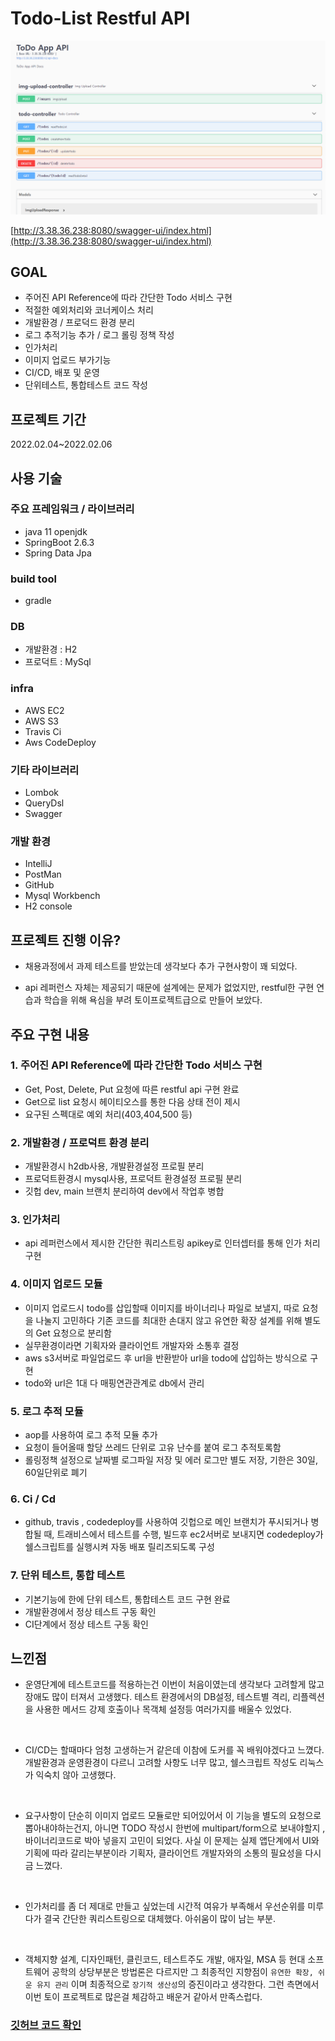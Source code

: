 # Todo-List Restful API

![첨부 이미지](https://github.com/jinia91/blogBackUp/blob/main/img/108cf512-66c2-4c11-9c8d-104e4d50b3e1.png?raw=true)

[http://3.38.36.238:8080/swagger-ui/index.html](http://3.38.36.238:8080/swagger-ui/index.html)

## GOAL

- 주어진 API Reference에 따라 간단한 Todo 서비스 구현
- 적절한 예외처리와 코너케이스 처리
- 개발환경 / 프로덕드 환경 분리
- 로그 추적기능 추가 / 로그 롤링 정책 작성
- 인가처리
- 이미지 업로드 부가기능
- CI/CD, 배포 및 운영
- 단위테스트, 통합테스트 코드 작성

## 프로젝트 기간
2022.02.04~2022.02.06

## 사용 기술

### 주요 프레임워크 / 라이브러리 

- java 11 openjdk
- SpringBoot 2.6.3
- Spring Data Jpa

### build tool

- gradle

### DB

- 개발환경 : H2
- 프로덕트 : MySql

### infra

- AWS EC2
- AWS S3
- Travis Ci
- Aws CodeDeploy

### 기타 라이브러리

- Lombok
- QueryDsl
- Swagger

### 개발 환경

- IntelliJ
- PostMan
- GitHub
- Mysql Workbench
- H2 console

## 프로젝트 진행 이유?

- 채용과정에서 과제 테스트를 받았는데 생각보다 추가 구현사항이 꽤 되었다.

- api 레퍼런스 자체는 제공되기 때문에 설계에는 문제가 없었지만, restful한 구현 연습과 학습을 위해 욕심을 부려 토이프로젝트급으로 만들어 보았다.

## 주요 구현 내용

### 1. 주어진 API Reference에 따라 간단한 Todo 서비스 구현

- Get, Post, Delete, Put 요청에 따른 restful api 구현 완료
- Get으로 list 요청시 헤이티오스를 통한 다음 상태 전이 제시
- 요구된 스펙대로 예외 처리(403,404,500 등)

### 2. 개발환경 / 프로덕트 환경 분리

- 개발환경시 h2db사용, 개발환경설정 프로필 분리
- 프로덕트환경시 mysql사용, 프로덕트 환경설정 프로필 분리
- 깃헙 dev, main 브랜치 분리하여 dev에서 작업후 병합

### 3. 인가처리
- api 레퍼런스에서 제시한 간단한 쿼리스트링 apikey로 인터셉터를 통해 인가 처리 구현

### 4. 이미지 업로드 모듈
- 이미지 업로드시 todo를 삽입할때 이미지를 바이너리나 파일로 보낼지, 따로 요청을 나눌지 고민하다 기존 코드를 최대한 손대지 않고
유연한 확장 설계를 위해 별도의 Get 요청으로 분리함
- 실무환경이라면 기획자와 클라이언트 개발자와 소통후 결정
- aws s3서버로 파일업로드 후 url을 반환받아 url을 todo에 삽입하는 방식으로 구현
- todo와 url은 1대 다 매핑연관관계로 db에서 관리

### 5. 로그 추적 모듈
- aop를 사용하여 로그 추적 모듈 추가
- 요청이 들어올때 할당 쓰레드 단위로 고유 난수를 붙여 로그 추적토록함
- 롤링정책 설정으로 날짜별 로그파일 저장 및 에러 로그만 별도 저장, 기한은 30일, 60일단위로 폐기

### 6. Ci / Cd
- github, travis , codedeploy를 사용하여 깃헙으로 메인 브랜치가 푸시되거나 병합될 때, 트래비스에서 테스트를 수행, 
빌드후 ec2서버로 보내지면 codedeploy가 쉘스크립트를 실행시켜 자동 배포 릴리즈되도록 구성

### 7. 단위 테스트, 통합 테스트

- 기본기능에 한에 단위 테스트, 통합테스트 코드 구현 완료
- 개발환경에서 정상 테스트 구동 확인
- CI단계에서 정상 테스트 구동 확인

## 느낀점

- 운영단계에 테스트코드를 적용하는건 이번이 처음이였는데 생각보다 고려할게 많고 장애도 많이 터져서 고생했다. 테스트 환경에서의 DB설정, 테스트별 격리, 리플렉션을 사용한 메서드 강제 호출이나 목객체 설정등 여러가지를 배울수 있었다.
<BR>

- CI/CD는 할때마다 엄청 고생하는거 같은데 이참에 도커를 꼭 배워야겠다고 느꼈다. 개발환경과 운영환경이 다르니 고려할 사항도 너무 많고, 쉘스크립트 작성도 리눅스가 익숙치 않아 고생했다.
<BR>

- 요구사항이 단순히 이미지 업로드 모듈로만 되어있어서 이 기능을 별도의 요청으로 뽑아내야하는건지, 아니면 TODO 작성시 한번에 multipart/form으로 보내야할지 , 바이너리코드로 박아 넣을지 고민이 되었다. 사실 이 문제는 실제 앱단계에서 UI와 기획에 따라 갈리는부분이라 기획자, 클라이언트 개발자와의 소통의 필요성을 다시금 느꼈다.
<BR>

- 인가처리를 좀 더 제대로 만들고 싶었는데 시간적 여유가 부족해서 우선순위를 미루다가 결국 간단한 쿼리스트링으로 대체했다.  아쉬움이 많이 남는 부분.
<BR>

- 객체지향 설계, 디자인패턴, 클린코드, 테스트주도 개발, 애자일, MSA 등 현대 소프트웨어 공학의 상당부분은 방법론은 다르지만 그 최종적인 지향점이 `유연한 확장, 쉬운 유지 관리` 이며 최종적으로 `장기적 생산성`의 증진이라고 생각한다. 그런 측면에서 이번 토이 프로젝트로 많은걸 체감하고 배운거 같아서 만족스럽다.


### [깃허브 코드 확인](https://github.com/jinia91/ToDoList_Rest_Api)
